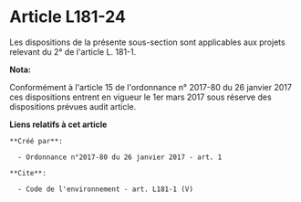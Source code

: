 # Article L181-24

Les dispositions de la présente sous-section sont applicables aux projets relevant du 2° de l'article L. 181-1.

**Nota:**

Conformément à l'article 15 de l'ordonnance n° 2017-80 du 26 janvier 2017 ces dispositions entrent en vigueur le 1er mars
2017 sous réserve des dispositions prévues audit article.

**Liens relatifs à cet article**

	**Créé par**:

	  - Ordonnance n°2017-80 du 26 janvier 2017 - art. 1

	**Cite**:

	  - Code de l'environnement - art. L181-1 (V)
